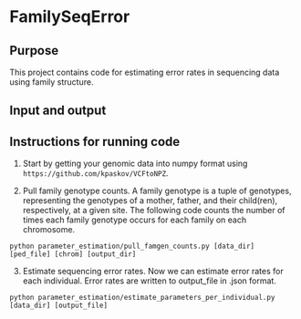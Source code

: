 # FamilySeqError

## Purpose
This project contains code for estimating error rates in sequencing data using family structure.

## Input and output

## Instructions for running code
1. Start by getting your genomic data into numpy format using `https://github.com/kpaskov/VCFtoNPZ`. 

2. Pull family genotype counts.
A family genotype is a tuple of genotypes, representing the genotypes of a mother, father, and their child(ren), respectively, at a given site. The following code counts the number of times each family genotype occurs for each family on each chromosome.

`python parameter_estimation/pull_famgen_counts.py [data_dir] [ped_file] [chrom] [output_dir]`

3. Estimate sequencing error rates.
Now we can estimate error rates for each individual. Error rates are written to output_file in .json format.

`python parameter_estimation/estimate_parameters_per_individual.py [data_dir] [output_file]`
